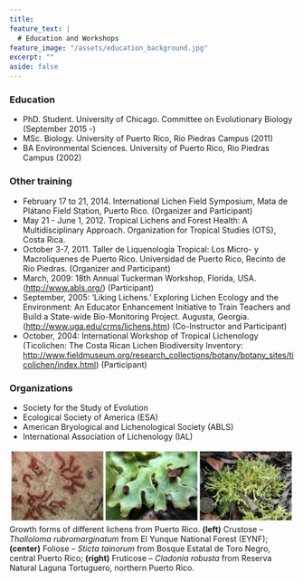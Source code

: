 ```yaml
---
title:
feature_text: |
  # Education and Workshops
feature_image: "/assets/education_background.jpg"
excerpt: ""
aside: false
---
```

### Education
 * PhD. Student. University of Chicago. Committee on Evolutionary Biology (September 2015 -)  
 * MSc. Biology. University of Puerto Rico, Rio Piedras Campus (2011)
 * BA Environmental Sciences. University of Puerto Rico, Rio Piedras Campus (2002)
   
   
### Other training
 * February 17 to 21, 2014. International Lichen Field Symposium, Mata de Plátano Field Station, Puerto Rico. (Organizer and Participant)
 * May 21 - June 1, 2012. Tropical Lichens and Forest Health: A Multidisciplinary Approach. Organization for Tropical Studies (OTS), Costa Rica.
 * October 3-7, 2011. Taller de Liquenología Tropical: Los Micro- y Macroliquenes de Puerto Rico. Universidad de Puerto Rico, Recinto de Rio Piedras. (Organizer and Participant)
 * March, 2009: 18th Annual Tuckerman Workshop, Florida, USA. (http://www.abls.org/) (Participant)
 * September, 2005: ‘Liking Lichens.’ Exploring Lichen Ecology and the Environment: An Educator Enhancement Initiative to Train Teachers and Build a State-wide Bio-Monitoring Project. Augusta, Georgia. (http://www.uga.edu/crms/lichens.htm) (Co-Instructor and Participant)
 * October, 2004: International Workshop of Tropical Lichenology (Ticolichen: The Costa Rican Lichen Biodiversity Inventory: http://www.fieldmuseum.org/research_collections/botany/botany_sites/ticolichen/index.html) (Participant)
    
### Organizations
 * Society for the Study of Evolution
 * Ecological Society of America (ESA)
 * American Bryological and Lichenological Society (ABLS)
 * International Association of Lichenology (IAL)


![education_footer](/assets/education_footer.png)
Growth forms of different lichens from Puerto Rico. **(left)** Crustose – *Thalloloma rubromarginatum* from El Yunque National Forest (EYNF); **(center)** Foliose – *Sticta tainorum* from Bosque Estatal de Toro Negro, central Puerto Rico; **(right)** Fruticose – *Cladonia robusta* from Reserva Natural Laguna Tortuguero, northern Puerto Rico.